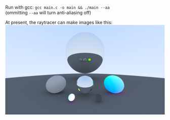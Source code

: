 Run with gcc: ```gcc main.c -o main && ./main --aa```\
(ommitting ```--aa``` will turn anti-aliasing off)

At present, the raytracer can make images like this:
![alt text](./raytraced.png?raw=true)
